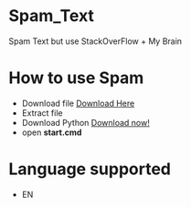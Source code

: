 # Spam_Text
Spam Text but use StackOverFlow + My Brain

# How to use Spam
- Download file [Download Here](https://github.com/tantaihaha4487/Spam_Text/archive/refs/tags/v2.0.zip)
- Extract file
- Download Python [Download now!](https://www.python.org/downloads/)
- open **start.cmd**

# Language supported
- EN
